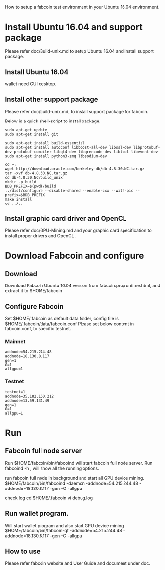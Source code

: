 How to setup a fabcoin test environment in your Ubuntu 16.04 environment.

#  Install Ubuntu 16.04  and  support package
Please refer doc/Build-unix.md to setup Ubuntu 16.04 and install support package.

## Install Ubuntu 16.04 
wallet need GUI desktop.

## Install other support package
Please refer doc/build-unix.md, to install support package for fabcoin.

Below is a quick shell-script to install package.

    sudo apt-get update
    sudo apt-get install git

    sudo apt-get install build-essential 
    sudo apt-get install autoconf libboost-all-dev libssl-dev libprotobuf-dev protobuf-compiler libqt4-dev libqrencode-dev libtool libevent-dev 
    sudo apt-get install python3-zmq libsodium-dev

    cd ~;
    wget http://download.oracle.com/berkeley-db/db-4.8.30.NC.tar.gz
    tar -xvf db-4.8.30.NC.tar.gz
    cd db-4.8.30.NC/build_unix
    mkdir -p build 
    BDB_PREFIX=$(pwd)/build
    ../dist/configure --disable-shared --enable-cxx --with-pic --prefix=$BDB_PREFIX
    make install
    cd ../..

## Install graphic card driver and OpenCL
Please refer doc/GPU-Mining.md and your graphic card specification to install proper drivers and OpenCL .


# Download Fabcoin and configure
    
## Download
Download Fabcoin Ubuntu 16.04 version from  fabcoin.pro/runtime.html, and extract it to $HOME/fabcoin 

## Configure Fabcoin

Set $HOME/.fabcoin as default data folder, config file is $HOME/.fabcoin/data/fabcoin.conf 
Please set below content in fabcoin.conf, to specific testnet.

### Mainnet
    addnode=54.215.244.48
    addnode=18.130.8.117
    gen=1
    G=1                  
    allgpu=1     
    
### Testnet
    testnet=1                                 
    addnode=35.182.160.212
    addnode=13.59.134.49
    gen=1
    G=1
    allgpu=1

# Run 

## Fabcoin full node server 
Run $HOME/fabcoin/bin/fabcoind will start fabcoin full node server. 
Run fabcoind -h , will show all the running options.

run fabcoin full node in background and start all GPU device mining.
    $HOME/fabcoin/bin/fabcoind -daemon  -addnode=54.215.244.48 -addnode=18.130.8.117 -gen -G -allgpu

check log
    cd $HOME/.fabcoin
    vi debug.log

## Run wallet program. 

Will start wallet program and also start GPU device mining
    $HOME/fabcoin/bin/fabcoin-qt   -addnode=54.215.244.48 -addnode=18.130.8.117 -gen -G -allgpu
    
## How to use  

Please refer fabcoin website and User Guide and document under doc.
